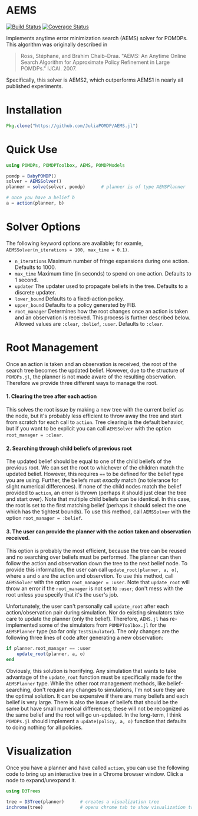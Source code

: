 # AEMS

[![Build Status](https://travis-ci.org/JuliaPOMDP/AEMS.jl.svg?branch=master)](https://travis-ci.org/JuliaPOMDP/AEMS.jl)
[![Coverage Status](https://coveralls.io/repos/JuliaPOMDP/AEMS.jl/badge.svg?branch=master&service=github)](https://coveralls.io/github/JuliaPOMDP/AEMS.jl?branch=master)

Implements anytime error minimization search (AEMS) solver for POMDPs. This algorithm was originally described in

> Ross, Stéphane, and Brahim Chaib-Draa. "AEMS: An Anytime Online Search Algorithm for Approximate Policy Refinement in Large POMDPs." IJCAI. 2007.

Specifically, this solver is AEMS2, which outperforms AEMS1 in nearly all published experiments.

# Installation

```julia
Pkg.clone("https://github.com/JuliaPOMDP/AEMS.jl")
```


# Quick Use

```julia
using POMDPs, POMDPToolbox, AEMS, POMDPModels

pomdp = BabyPOMDP()
solver = AEMSSolver()
planner = solve(solver, pomdp)      # planner is of type AEMSPlanner

# once you have a belief b
a = action(planner, b)
```

# Solver Options

The following keyword options are available; for examle, `AEMSSolver(n_iterations = 100, max_time = 0.1)`.

* `n_iterations` Maximum number of fringe expansions during one action. Defaults to 1000.
* `max_time` Maximum time (in seconds) to spend on one action. Defaults to 1 second.
* `updater` The updater used to propagate beliefs in the tree. Defaults to a discrete updater.
* `lower_bound` Defaults to a fixed-action policy.
* `upper_bound` Defaults to a policy generated by FIB.
* `root_manager` Determines how the root changes once an action is taken and an observation is received. This process is further described below. Allowed values are `:clear`, `:belief`, `:user`. Defaults to `:clear`.

# Root Management

Once an action is taken and an observation is received, the root of the search tree becomes the updated belief. However, due to the structure of `POMDPs.jl`, the planner is not made aware of the resulting observation. Therefore we provide three different ways to manage the root.

#### 1. **Clearing the tree after each action**

This solves the root issue by making a new tree with the current belief as the node, but it's probably less efficient to throw away the tree and start from scratch for each call to `action`.
Tree clearing is the default behavior, but if you want to be explicit you can call `AEMSSolver` with the option `root_manager = :clear`.

#### 2. **Searching through child beliefs of previous root**

The updated belief should be equal to one of the child beliefs of the previous root.
We can set the root to whichever of the children match the updated belief.
However, this requires `==` to be defined for the belief type you are using.
Further, the beliefs must *exactly* match (no tolerance for slight numerical differences).
If none of the child nodes match the belief provided to `action`, an error is thrown (perhaps it should just clear the tree and start over).
Note that multiple child beliefs can be identical.
In this case, the root is set to the first matching belief (perhaps it should select the one which has the tightest bounds).
To use this method, call `AEMSSolver` with the option `root_manager = :belief`.


#### 3. **The user can provide the planner with the action taken and observation received.**

This option is probably the most efficient, because the tree can be reused and no searching over beliefs must be performed. The planner can then follow the action and observation down the tree to the next belief node.
To provide this information, the user can call `update_root(planner, a, o)`, where `a` and `o` are the action and observtion.
To use this method, call `AEMSSolver` with the option `root_manager = :user`.
Note that `update_root` will throw an error if the `root_manager` is not set to `:user`; don't mess with the root unless you specify that it's the user's job.

Unfortunately, the user can't personally call `update_root` after each action/observation pair during simulation.
Nor do existing simulators take care to update the planner (only the belief).
Therefore, `AEMS.jl` has re-implemented some of the simulators from `POMDPToolbox.jl` for the `AEMSPlanner` type (so far only `TestSimulator`).
The only changes are the following three lines of code after generating a new observation:
```julia
if planner.root_manager == :user
    update_root(planner, a, o)
end
```
Obviously, this solution is horrifying.
Any simulation that wants to take advantage of the `update_root` function must be specifically made for the `AEMSPlanner` type.
While the other root management methods, like belief-searching, don't require any changes to simulations, I'm not sure they are the optimal solution.
It can be expensive if there are many beliefs and each belief is very large.
There is also the issue of beliefs that should be the same but have small numerical differences; these will not be recognized as the same belief and the root will go un-updated.
In the long-term, I think `POMDPs.jl` should implement a `update(policy, a, o)` function that defaults to doing nothing for all policies.


# Visualization
Once you have a planner and have called `action`, you can use the following code to bring up an interactive tree in a Chrome browser window. Click a node to expand/unexpand it.

```julia
using D3Trees

tree = D3Tree(planner)      # creates a visualization tree
inchrome(tree)              # opens chrome tab to show visualization tree
```
